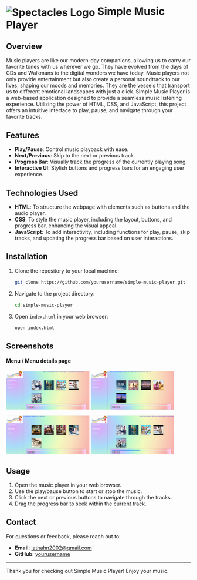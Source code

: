 # <img src="https://static.thenounproject.com/png/196065-200.png" alt="Spectacles Logo" width="100" style="vertical-align: middle;"/> Simple Music Player

## Overview
Music players are like our modern-day companions, allowing us to carry our favorite tunes with us wherever we go. They have evolved from the days of CDs and Walkmans to the digital wonders we have today. Music players not only provide entertainment but also create a personal soundtrack to our lives, shaping our moods and memories. They are the vessels that transport us to different emotional landscapes with just a click.
Simple Music Player is a web-based application designed to provide a seamless music listening experience. Utilizing the power of HTML, CSS, and JavaScript, this project offers an intuitive interface to play, pause, and navigate through your favorite tracks.

## Features
- **Play/Pause**: Control music playback with ease.
- **Next/Previous**: Skip to the next or previous track.
- **Progress Bar**: Visually track the progress of the currently playing song.
- **Interactive UI**: Stylish buttons and progress bars for an engaging user experience.

## Technologies Used
- **HTML**: To structure the webpage with elements such as buttons and the audio player.
- **CSS**: To style the music player, including the layout, buttons, and progress bar, enhancing the visual appeal.
- **JavaScript**: To add interactivity, including functions for play, pause, skip tracks, and updating the progress bar based on user interactions.

## Installation
1. Clone the repository to your local machine:
    ```bash
    git clone https://github.com/yourusername/simple-music-player.git
    ```
2. Navigate to the project directory:
    ```bash
    cd simple-music-player
    ```
3. Open `index.html` in your web browser:
    ```bash
    open index.html
    ```
## Screenshots

#### Menu / Menu details page
<p align="left" width="100%">
<img width="45%" src="screenshot/home(kannada_song_page).png" alt="home">
<img width="45%" src="screenshot/english_song_list.png" alt="english">
</p>
<p align="left" width="100%">
<img width="45%" src="screenshot/hindi_song_list.png" alt="hindi">
<img width="45%" src="screenshot/progress_bar.png" alt="progress">
</p>

## Usage
1. Open the music player in your web browser.
2. Use the play/pause button to start or stop the music.
3. Click the next or previous buttons to navigate through the tracks.
4. Drag the progress bar to seek within the current track.


## Contact
For questions or feedback, please reach out to:
- **Email**: lathahn2002@gmail.com
- **GitHub**: [yourusername](https://github.com/Latha56)

---

Thank you for checking out Simple Music Player! Enjoy your music.

